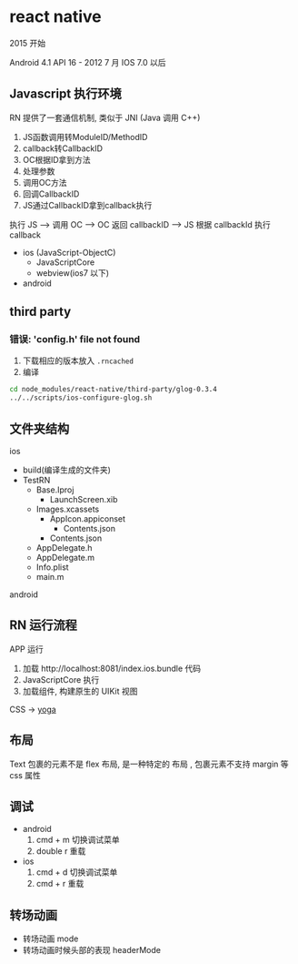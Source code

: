 # react native

2015 开始

Android 4.1 API 16 - 2012 7 月
IOS 7.0 以后

## Javascript 执行环境

RN 提供了一套通信机制, 类似于 JNI (Java 调用 C++)

1. JS函数调用转ModuleID/MethodID
2. callback转CallbackID
3. OC根据ID拿到方法
4. 处理参数
5. 调用OC方法
6. 回调CallbackID
7. JS通过CallbackID拿到callback执行

执行 JS --> 调用 OC --> OC 返回 callbackID --> JS 根据 callbackId 执行 callback

- ios (JavaScript-ObjectC)
    + JavaScriptCore
    + webview(ios7 以下)
- android

## third party

### 错误: 'config.h' file not found

1. 下载相应的版本放入 `.rncached`
2. 编译
```bash
cd node_modules/react-native/third-party/glog-0.3.4
../../scripts/ios-configure-glog.sh
```

## 文件夹结构

ios

- build(编译生成的文件夹)
- TestRN
    + Base.Iproj
        - LaunchScreen.xib
    + Images.xcassets
        - AppIcon.appiconset
            + Contents.json
        - Contents.json
    + AppDelegate.h
    + AppDelegate.m
    + Info.plist
    + main.m

android

## RN 运行流程

APP 运行

1. 加载 http://localhost:8081/index.ios.bundle 代码
2. JavaScriptCore 执行
3. 加载组件, 构建原生的 UIKit 视图

CSS -> [yoga](https://github.com/facebook/yoga)

## 布局

Text 包裹的元素不是 flex 布局, 是一种特定的 布局 , 包裹元素不支持 margin 等 css 属性

## 调试

- android
  1. cmd + m 切换调试菜单
  2. double r 重载
- ios
  1. cmd + d 切换调试菜单
  2. cmd + r  重载

## 转场动画

- 转场动画 mode
- 转场动画时候头部的表现 headerMode
